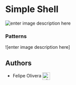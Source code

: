 ﻿# Simple Shell
![enter image description here](https://imgs.search.brave.com/H2TZN8Lm9M-v-BHpagnF5fXKHKTiMlMOvhlGoPZLUvo/rs:fit:860:0:0/g:ce/aHR0cHM6Ly93d3cu/bWVtZWNyZWF0b3Iu/b3JnL3N0YXRpYy9p/bWFnZXMvbWVtZXMv/NTMyMTc4OC5qcGc)

### Patterns 

![enter image description here] 	

## Authors

* Felipe Olivera <a href="https://github.com/Teby4" rel="nofollow"><img align="center" alt="github" src="https://www.vectorlogo.zone/logos/github/github-tile.svg" height="24" /></a>
